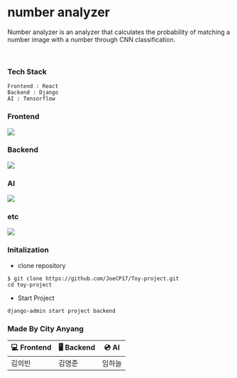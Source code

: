# number analyzer

Number analyzer is an analyzer that calculates the probability of matching a number image with a number through CNN classification.

<br> 


### Tech Stack 
~~~~~~~~~~~~~~~~
Frontend : React
Backend : Django 
AI : Tensorflow 
~~~~~~~~~~~~~~~~


### Frontend 

<img src="https://img.shields.io/badge/react-61DAFB?style=for-the-badge&logo=react&logoColor=black">
<br> 

### Backend 

<img src="https://img.shields.io/badge/Django-DDE072?style=for-the-badge&logo=Django&logoColor=white">
<br>

### AI 

<img src="https://img.shields.io/badge/TensorFlow-FF6F00?style=for-the-badge&logo=TensorFlow&logoColor=white">
<br>

### etc 

<img src="https://img.shields.io/badge/github-181717?style=for-the-badge&logo=github&logoColor=white">
<br>

### Initalization

- clone repository 

~~~~~~~~~~~~
$ git clone https://github.com/JoeCP17/Toy-project.git
cd toy-project
~~~~~~~~~~~~

- Start Project 
~~~~~~~~~~~~~~~~
django-admin start project backend
~~~~~~~~~~~~~~~~~

### Made By City Anyang

|   💻   Frontend      |  🖥   Backend       |     💿  AI         |
| ------------| -----------| ---------------|
|    김의빈         |    김영준        |      임하늘          |
